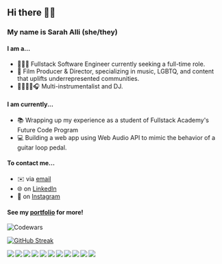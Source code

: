 ## Hi there 👋🏽

### My name is Sarah Alli (she/they)

#### I am a...

- 👩🏽‍💻 Fullstack Software Engineer currently seeking a full-time role.
- 🎥 Film Producer & Director, specializing in music, LGBTQ, and content that uplifts underrepresented communities.
- 🎸🥁🎹🎤🎧 Multi-instrumentalist and DJ.

#### I am currently...

- 📚 Wrapping up my experience as a student of Fullstack Academy's Future Code Program
- 💻 Building a web app using Web Audio API to mimic the behavior of a guitar loop pedal.

#### To contact me...

- ✉️ via [email](mailto:sarah@sah.nyc)
- 🌐 on [LinkedIn](https://www.linkedin.com/in/allisarah/)
- 📱 on [Instagram](https://www.instagram.com/sarah.cr2/)

#### See my [portfolio](http://www.sah.nyc/) for more!

![Codewars](https://github.r2v.ch/codewars?user=JUGO-DE-MANGO&stroke=%23BB432C)

<!-- ![Sah's GitHub stats](https://github-readme-stats.vercel.app/api?username=se7en-illa&theme=tokyonight&show_icons=true) -->

[![GitHub Streak](https://streak-stats.demolab.com/?user=se7en-illa&theme=tokyonight_duo)](https://git.io/streak-stats)

<img align="left" img src="https://img.icons8.com/color/48/000000/javascript--v1.png"/>
<img align="left" img src="https://img.icons8.com/color/48/000000/html-5--v1.png"/>
<img align="left" img src="https://img.icons8.com/color/48/000000/css3.png"/>
<!-- <img align="left" img src="https://upload.wikimedia.org/wikipedia/commons/thumb/3/3f/Three.js_Icon.svg/1024px-Three.js_Icon.svg.png?20211115112438"/> -->
<img align="left" img src="https://img.icons8.com/color/48/000000/react-native.png"/>
<img align="left" img src="https://img.icons8.com/color/48/000000/redux.png"/>
<img align="left" img src="https://img.icons8.com/color/48/000000/nodejs.png"/>
<img align="left" img src="https://img.icons8.com/color/48/000000/git.png"/>
<img align="left" img src="https://img.icons8.com/color-glass/48/000000/github.png"/>
<img align="left" img src="https://img.icons8.com/color/48/000000/postgreesql.png"/>
<img align="left" img src="https://img.icons8.com/color/48/000000/webpack.png"/>
<img align="left" img src="https://img.icons8.com/color/48/000000/google-firebase-console.png"/>

&nbsp;&nbsp;&nbsp;

<!--
**se7en-illa/se7en-illa** is a ✨ _special_ ✨ repository because its `README.md` (this file) appears on your GitHub profile.

Here are some ideas to get you started:

- 🔭 I’m currently working on ...
- 🌱 I’m currently learning ...
- 👯 I’m looking to collaborate on ...
- 🤔 I’m looking for help with ...
- 💬 Ask me about ...
- 📫 How to reach me: ...
- 😄 Pronouns: ...
- ⚡ Fun fact: ...
-->

